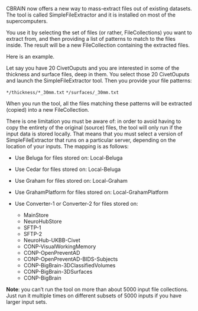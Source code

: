 
CBRAIN now offers a new way to mass-extract files out of existing datasets. The tool is called SimpleFileExtractor and it is installed on most of the supercomputers.

You use it by selecting the set of files (or rather, FileCollections) you want to extract from, and then providing a list of patterns to match to the files inside. The result will be a new FileCollection containing the extracted files.

Here is an example.

Let say you have 20 CivetOuputs and you are interested in some of the thickness and surface files, deep in them. You select those 20 CivetOuputs and launch the SimpleFileExtractor tool. Then you provide your file patterns:

`*/thickness/*_30mm.txt`
`*/surfaces/_30mm.txt`

When you run the tool, all the files matching these patterns will be extracted (copied) into a new FileCollection.

There is one limitation you must be aware of: in order to avoid having to copy the entirety of the original (source) files, the tool will only run if the input data is stored locally. That means that you must select a version of SimpleFileExtractor that runs on a particular server, depending on the location of your inputs. The mapping is as follows:

* Use Beluga for files stored on: Local-Beluga

* Use Cedar for files stored on: Local-Beluga

* Use Graham for files stored on: Local-Graham

* Use GrahamPlatform for files stored on: Local-GrahamPlatform

* Use Converter-1 or Converter-2 for files stored on:
  * MainStore
  * NeuroHubStore
  * SFTP-1
  * SFTP-2
  * NeuroHub-UKBB-Civet
  * CONP-VisualWorkingMemory
  * CONP-OpenPreventAD
  * CONP-OpenPreventAD-BIDS-Subjects
  * CONP-BigBrain-3DClassifiedVolumes
  * CONP-BigBrain-3DSurfaces
  * CONP-BigBrain

**Note**: you can’t run the tool on more than about 5000 input file collections. Just run it multiple times on different subsets of 5000 inputs if you have larger input sets.